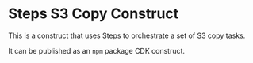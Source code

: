 # Steps S3 Copy Construct

This is a construct that uses Steps to orchestrate a set of S3 copy tasks.

It can be published as an `npm` package CDK construct.
